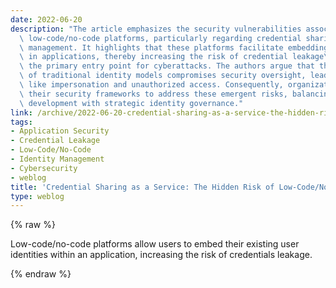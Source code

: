 ```yaml
---
date: 2022-06-20
description: "The article emphasizes the security vulnerabilities associated with\
  \ low-code/no-code platforms, particularly regarding credential sharing and identity\
  \ management. It highlights that these platforms facilitate embedding user identities\
  \ in applications, thereby increasing the risk of credential leakage\u2014often\
  \ the primary entry point for cyberattacks. The authors argue that this circumvention\
  \ of traditional identity models compromises security oversight, leading to issues\
  \ like impersonation and unauthorized access. Consequently, organizations must adapt\
  \ their security frameworks to address these emergent risks, balancing rapid application\
  \ development with strategic identity governance."
link: /archive/2022-06-20-credential-sharing-as-a-service-the-hidden-risk-of-low-code-no-code
tags:
- Application Security
- Credential Leakage
- Low-Code/No-Code
- Identity Management
- Cybersecurity
- weblog
title: 'Credential Sharing as a Service: The Hidden Risk of Low-Code/No-Code'
type: weblog
---
```

{% raw %}

Low-code/no-code platforms allow users to embed their existing user identities within an application, increasing the risk of credentials leakage.

{% endraw %}
